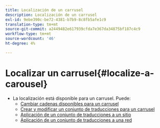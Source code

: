 ```yaml
---
title: Localización de un carrusel
description: Localización de un carrusel
exl-id: 9ebe390c-be72-4381-b7b9-8c8fb5afe1c9
translation-type: tm+mt
source-git-commit: a2449482e617939cfda7e367da34875bf187c4c9
workflow-type: tm+mt
source-wordcount: '46'
ht-degree: 4%

---
```


# Localizar un carrusel{#localize-a-carousel}

* La localización está disponible para un carrusel. Puede:
   * [Cambiar cadenas disponibles para un carrusel](/help/using/c-settings-other/c-translation-sets/c-localize-strings.md#section_l2z_hkn_xz)
   * [Crear y modificar un conjunto de traducciones para un carrusel](/help/using/c-settings-other/c-translation-sets/t-create-modify-translation-sets.md)
   * [Aplicación de un conjunto de traducciones a un sitio](/help/using/c-settings-other/c-translation-sets/t-apply-a-translation-set-to-a-site.md)
   * [Aplicación de un conjunto de traducciones a una red](/help/using/c-settings-other/c-translation-sets/t-apply-a-translation-set-to-a-network.md)
